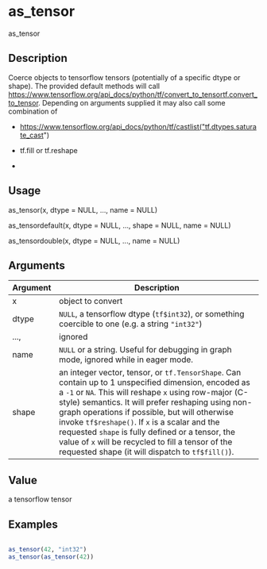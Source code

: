 # as_tensor


as_tensor




## Description

Coerce objects to tensorflow tensors (potentially of a specific dtype or shape). The
provided default methods will call
https://www.tensorflow.org/api_docs/python/tf/convert_to_tensortf.convert_to_tensor. Depending on arguments supplied it may also call some combination of


*  https://www.tensorflow.org/api_docs/python/tf/castlist("tf.dtypes.saturate_cast")

*  tf.fill or tf.reshape

*  






## Usage

as_tensor(x, dtype = NULL, ..., name = NULL)

as_tensordefault(x, dtype = NULL, ..., shape = NULL, name = NULL)

as_tensordouble(x, dtype = NULL, ..., name = NULL)





## Arguments


Argument      |Description
------------- |----------------
x | object to convert
dtype | ``NULL``, a tensorflow dtype (``tf$int32``), or something coercible to one (e.g. a string ``"int32"``)
...,  | ignored
name | ``NULL`` or a string. Useful for debugging in graph mode, ignored while in eager mode.
shape | an integer vector, tensor, or ``tf.TensorShape``. Can contain up to 1 unspecified dimension, encoded as a ``-1`` or ``NA``. This will reshape ``x`` using row-major (C-style) semantics. It will prefer reshaping using non-graph operations if possible, but will otherwise invoke ``tf$reshape()``. If ``x`` is a scalar and the requested ``shape`` is fully defined or a tensor, the value of ``x`` will be recycled to fill a tensor of the requested shape (it will dispatch to ``tf$fill()``).





## Value

a tensorflow tensor





## Examples

```r

as_tensor(42, "int32")
as_tensor(as_tensor(42))

```




